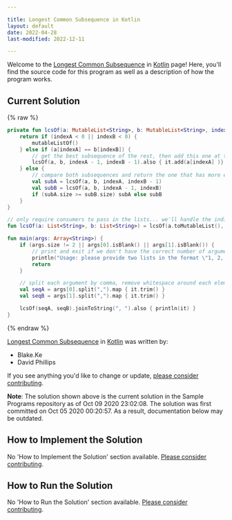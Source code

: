 ```yaml
---

title: Longest Common Subsequence in Kotlin
layout: default
date: 2022-04-28
last-modified: 2022-12-11

---
```


Welcome to the [Longest Common Subsequence](https://sampleprograms.io/projects/longest-common-subsequence) in [Kotlin](https://sampleprograms.io/languages/kotlin) page! Here, you'll find the source code for this program as well as a description of how the program works.

## Current Solution

{% raw %}

```kotlin
private fun lcsOf(a: MutableList<String>, b: MutableList<String>, indexA: Int, indexB: Int): MutableList<String> {
    return if (indexA < 0 || indexB < 0) {
        mutableListOf()
    } else if (a[indexA] == b[indexB]) {
        // get the best subsequence of the rest, then add this one at the end (prevents needing to reverse at the end)
        lcsOf(a, b, indexA - 1, indexB - 1).also { it.add(a[indexA] )}
    } else {
        // compare both subsequences and return the one that has more element
        val subA = lcsOf(a, b, indexA, indexB - 1)
        val subB = lcsOf(a, b, indexA - 1, indexB)
        if (subA.size >= subB.size) subA else subB
    }
}

// only require consumers to pass in the lists... we'll handle the indices ourselves
fun lcsOf(a: List<String>, b: List<String>) = lcsOf(a.toMutableList(), b.toMutableList(), a.size - 1, b.size - 1)

fun main(args: Array<String>) {
    if (args.size != 2 || args[0].isBlank() || args[1].isBlank()) {
        // print and exit if we don't have the correct number of arguments
        println("Usage: please provide two lists in the format \"1, 2, 3, 4, 5\"")
        return
    }

    // split each argument by comma, remove whitespace around each element, and pack them all in a list
    val seqA = args[0].split(",").map { it.trim() }
    val seqB = args[1].split(",").map { it.trim() }

    lcsOf(seqA, seqB).joinToString(", ").also { println(it) }
}
```

{% endraw %}

[Longest Common Subsequence](https://sampleprograms.io/projects/longest-common-subsequence) in [Kotlin](https://sampleprograms.io/languages/kotlin) was written by:

- Blake.Ke
- David Phillips

If you see anything you'd like to change or update, [please consider contributing](https://github.com/TheRenegadeCoder/sample-programs).

**Note**: The solution shown above is the current solution in the Sample Programs repository as of Oct 09 2020 23:02:08. The solution was first committed on Oct 05 2020 00:20:57. As a result, documentation below may be outdated.

## How to Implement the Solution

No 'How to Implement the Solution' section available. [Please consider contributing](https://github.com/TheRenegadeCoder/sample-programs-website).

## How to Run the Solution

No 'How to Run the Solution' section available. [Please consider contributing](https://github.com/TheRenegadeCoder/sample-programs-website).